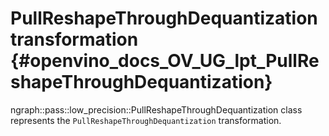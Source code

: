 # PullReshapeThroughDequantization transformation {#openvino_docs_OV_UG_lpt_PullReshapeThroughDequantization}

ngraph::pass::low_precision::PullReshapeThroughDequantization class represents the `PullReshapeThroughDequantization` transformation.
